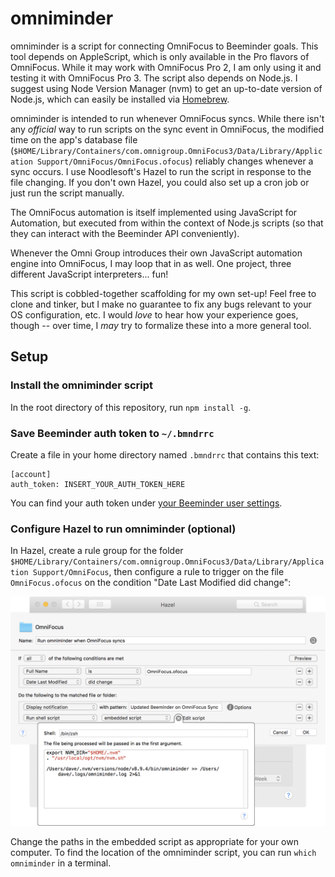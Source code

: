 # omniminder

omniminder is a script for connecting OmniFocus to Beeminder goals. This tool depends on AppleScript, which is only available in the Pro flavors of OmniFocus. While it may work with OmniFocus Pro 2, I am only using it and testing it with OmniFocus Pro 3. The script also depends on Node.js. I suggest using Node Version Manager (nvm) to get an up-to-date version of Node.js, which can easily be installed via [Homebrew](https://brew.sh).

omniminder is intended to run whenever OmniFocus syncs. While there isn't any _official_ way to run scripts on the sync event in OmniFocus, the modified time on the app's database file (`$HOME/Library/Containers/com.omnigroup.OmniFocus3/Data/Library/Application Support/OmniFocus/OmniFocus.ofocus`) reliably changes whenever a sync occurs. I use Noodlesoft's Hazel to run the script in response to the file changing. If you don't own Hazel, you could also set up a cron job or just run the script manually.

The OmniFocus automation is itself implemented using JavaScript for Automation, but executed from within the context of Node.js scripts (so that they can interact with the Beeminder API conveniently).

Whenever the Omni Group introduces their own JavaScript automation engine into OmniFocus, I may loop that in as well. One project, three different JavaScript interpreters... fun!

This script is cobbled-together scaffolding for my own set-up! Feel free to clone and tinker, but I make no guarantee to fix any bugs relevant to your OS configuration, etc. I would _love_ to hear how your experience goes, though -- over time, I _may_ try to formalize these into a more general tool.

## Setup

### Install the omniminder script

In the root directory of this repository, run `npm install -g`.

### Save Beeminder auth token to `~/.bmndrrc`

Create a file in your home directory named `.bmndrrc` that contains this text:

```
[account]
auth_token: INSERT_YOUR_AUTH_TOKEN_HERE
```

You can find your auth token under [your Beeminder user settings](https://www.beeminder.com/settings/account#account-permissions).

### Configure Hazel to run omniminder (optional)

In Hazel, create a rule group for the folder `$HOME/Library/Containers/com.omnigroup.OmniFocus3/Data/Library/Application Support/OmniFocus`, then configure a rule to trigger on the file `OmniFocus.ofocus` on the condition "Date Last Modified did change":

![](img/hazel_rule.png)

Change the paths in the embedded script as appropriate for your own computer. To find the location of the omniminder script, you can run `which omniminder` in a terminal.